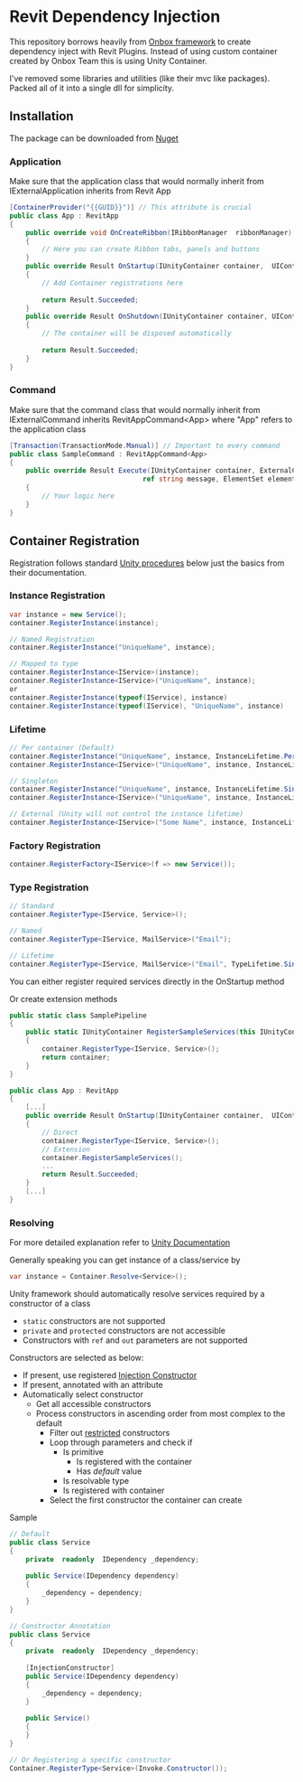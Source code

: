 
# Revit Dependency Injection

This repository borrows heavily from [Onbox framework](https://github.com/engthiago/Onboxframework) to create dependency inject with Revit Plugins. Instead of using custom container created by Onbox Team this is using Unity Container.

I've removed some libraries and utilities (like their mvc like packages). Packed all of it into a single dll for simplicity. 

## Installation 
The package can be downloaded from [Nuget](https://www.nuget.org/packages/Revit.DependencyInjection.Unity/)

### Application
Make sure that the application class that would normally inherit from IExternalApplication inherits from Revit App

```c#
[ContainerProvider("{{GUID}}")] // This attribute is crucial
public class App : RevitApp
{
	public override void OnCreateRibbon(IRibbonManager  ribbonManager)
	{
		// Here you can create Ribbon tabs, panels and buttons
	}
	public override Result OnStartup(IUnityContainer container,  UIControlledApplication application)
	{
		// Add Container registrations here
    
		return Result.Succeeded;
	}
	public override Result OnShutdown(IUnityContainer container, UIControlledApplication application)
	{
		// The container will be disposed automatically
    
		return Result.Succeeded;
	}
}
```
### Command
Make sure that the command class that would normally inherit from IExternalCommand inherits RevitAppCommand\<App\> where "App" refers to the application class
```c#
[Transaction(TransactionMode.Manual)] // Important to every command
public class SampleCommand : RevitAppCommand<App>
{
	public override Result Execute(IUnityContainer container, ExternalCommandData commandData, 
                                 ref string message, ElementSet elements)
	{
		// Your logic here
	}
}
```
## Container Registration
Registration follows standard [Unity procedures](http://unitycontainer.org/tutorials/registration/registration.html)  below just the basics from their documentation.

### Instance Registration
```c#
var instance = new Service();
container.RegisterInstance(instance);

// Named Registration
container.RegisterInstance("UniqueName", instance);

// Mapped to type
container.RegisterInstance<IService>(instance);
container.RegisterInstance<IService>("UniqueName", instance);
or
container.RegisterInstance(typeof(IService), instance)
container.RegisterInstance(typeof(IService), "UniqueName", instance)
```
### Lifetime
```c#
// Per container (Default)
container.RegisterInstance("UniqueName", instance, InstanceLifetime.PerContainer);
container.RegisterInstance<IService>("UniqueName", instance, InstanceLifetime.PerContainer);

// Singleton
container.RegisterInstance("UniqueName", instance, InstanceLifetime.Singleton);
container.RegisterInstance<IService>("UniqueName", instance, InstanceLifetime.Singleton);

// External (Unity will not control the instance lifetime)
container.RegisterInstance<IService>("Some Name", instance, InstanceLifetime.External);
```

### Factory Registration
```c#
container.RegisterFactory<IService>(f => new Service());
```

### Type Registration
```c#
// Standard
container.RegisterType<IService, Service>();

// Named
container.RegisterType<IService, MailService>("Email");

// Lifetime
container.RegisterType<IService, MailService>("Email", TypeLifetime.Singleton);
```

You can either register required services directly in the OnStartup method

Or create extension methods 

```c#
public static class SamplePipeline
{
	public static IUnityContainer RegisterSampleServices(this IUnityContainer container)
	{
		container.RegisterType<IService, Service>();
		return container;
	}
}

public class App : RevitApp
{
	[...]
	public override Result OnStartup(IUnityContainer container,  UIControlledApplication application)
	{
		// Direct
		container.RegisterType<IService, Service>();
		// Extension
		container.RegisterSampleServices();
		...
		return Result.Succeeded;
	}
	[...]
}
```

### Resolving
For more detailed explanation refer to [Unity Documentation](http://unitycontainer.org/tutorials/registration/Type/Constructor/param_none.html)

Generally speaking you can get instance of a class/service by
```c#
var instance = Container.Resolve<Service>();
```
Unity framework should automatically resolve services required by a constructor of a class 
-   `static`  constructors are not supported
-   `private`  and  `protected`  constructors are not accessible
-   Constructors with  `ref`  and  `out`  parameters are not supported

Constructors are selected as below:
-   If present, use registered  [Injection Constructor](http://unitycontainer.org/api/Unity.Injection.InjectionConstructor.html)
-   If present, annotated with an attribute
-   Automatically select constructor
    -   Get all accessible constructors
    -   Process constructors in ascending order from most complex to the default
        -   Filter out  [restricted](http://unitycontainer.org/tutorials/registration/Type/Constructor/constructor.html#restrictions)  constructors
        -   Loop through parameters and check if
            -   Is primitive
                -   Is registered with the container
                -   Has  _default_  value
            -   Is resolvable type
            -   Is registered with container
        -   Select the first constructor the container can create

Sample
```c#
// Default
public class Service
{
	private  readonly  IDependency _dependency;
	
	public Service(IDependency dependency)
	{
		_dependency = dependency;
	}
}

// Constructor Annotation
public class Service
{
	private  readonly  IDependency _dependency;
	
	[InjectionConstructor]
	public Service(IDependency dependency)
	{
		_dependency = dependency;
	}
	
	public Service()
	{
	}
}

// Or Registering a specific constructor
Container.RegisterType<Service>(Invoke.Constructor());
```

